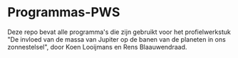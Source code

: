 # Programmas-PWS
Deze repo bevat alle programma's die zijn gebruikt voor het profielwerkstuk "De invloed van de massa van Jupiter op de banen van de planeten in ons zonnestelsel", door Koen Looijmans en Rens Blaauwendraad.

